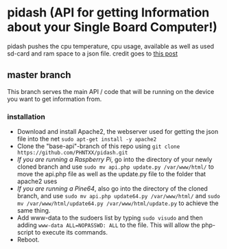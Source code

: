 # pidash (API for getting Information about your Single Board Computer!)
pidash pushes the cpu temperature, cpu usage, available as well as used sd-card and ram space to a json file.
credit goes to [this post](https://www.raspberrypi.org/forums/viewtopic.php?f=32&t=22180)

## master branch

This branch serves the main API / code that will be running on the device you want to get information from.

### installation

* Download and install Apache2, the webserver used for getting the json file into the net `sudo apt-get install -y apache2`
* Clone the "base-api"-branch of this repo using `git clone https://github.com/PHNTXX/pidash.git`
* _If you are running a Raspberry Pi_, go into the directory of your newly cloned branch and use `sudo mv api.php update.py /var/www/html/` to move the api.php file as well as the update.py file to the folder that apache2 uses
* _If you are running a Pine64_, also go into the directory of the cloned branch, and use `sudo mv api.php update64.py /var/www/html/` and `sudo mv /var/www/html/update64.py /var/www/html/update.py` to achieve the same thing.
* Add www-data to the sudoers list by typing `sudo visudo` and then adding `www-data ALL=NOPASSWD: ALL` to the file. This will allow the php-script to execute its commands.
* Reboot.
